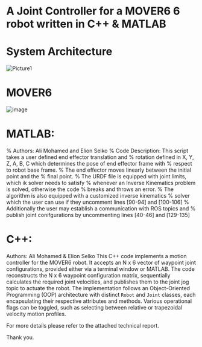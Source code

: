 # A Joint Controller for a MOVER6 6 robot written in C++ & MATLAB

# System Architecture
![Picture1](https://github.com/user-attachments/assets/dcf0b8d6-2417-47a5-af5d-9f5cd0c495f8)

# MOVER6
![image](https://github.com/user-attachments/assets/6124291c-0e54-4352-8928-bca9323d55d8)


# MATLAB:
% Authors: Ali Mohamed and Elion Selko
% Code Description: This script takes a user defined end effector translation and
% rotation defined in X, Y, Z, A, B, C which determines the pose of end effector frame with
% respect to robot base frame.
% The end effector moves linearly between the initial point and the
% final point.
% The URDF file is equipped with joint limits, which ik solver needs to satisfy
% whenever an Inverse Kinematics problem is solved, otherwise the code
% breaks and throws an error.
% The algorithm is also equipped with a customized inverse kinematics
% solver which the user can use if they uncomment lines [90-94] and [100-106]
% Additionally the user may establish a communication with ROS topics and
% publish joint conifgurations by uncommenting lines [40-46] and [129-135]

# C++: 
Authors: Ali Mohamed & Elion Selko
This C++ code implements a motion controller for the MOVER6 robot.
It accepts an N x 6 vector of waypoint joint configurations, provided either via a terminal window or
MATLAB.
The code reconstructs the N x 6 waypoint configuration matrix, sequentially calculates the required joint
velocities, and publishes them to the joint jog topic to actuate the robot.
The implementation follows an Object-Oriented Programming (OOP) architecture with distinct `Robot` and
`Joint` classes, each encapsulating their respective attributes and methods.
Various operational flags can be toggled, such as selecting between relative or trapezoidal velocity motion
profiles.


For more details please refer to the attached technical report. 


Thank you. 
